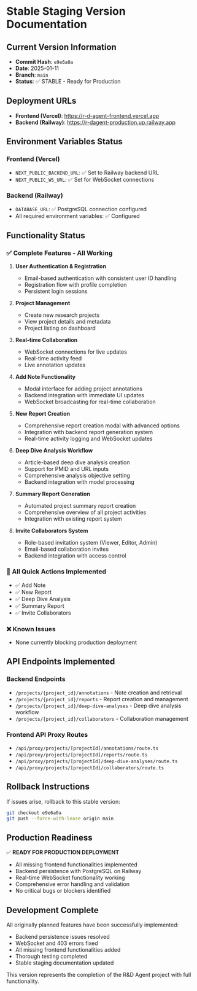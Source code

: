 # Stable Staging Version Documentation

## Current Version Information
- **Commit Hash**: `e9e6a0a`
- **Date**: 2025-01-11
- **Branch**: `main`
- **Status**: ✅ STABLE - Ready for Production

## Deployment URLs
- **Frontend (Vercel)**: https://r-d-agent-frontend.vercel.app
- **Backend (Railway)**: https://r-dagent-production.up.railway.app

## Environment Variables Status
### Frontend (Vercel)
- `NEXT_PUBLIC_BACKEND_URL`: ✅ Set to Railway backend URL
- `NEXT_PUBLIC_WS_URL`: ✅ Set for WebSocket connections

### Backend (Railway)
- `DATABASE_URL`: ✅ PostgreSQL connection configured
- All required environment variables: ✅ Configured

## Functionality Status

### ✅ Complete Features - All Working
1. **User Authentication & Registration**
   - Email-based authentication with consistent user ID handling
   - Registration flow with profile completion
   - Persistent login sessions

2. **Project Management**
   - Create new research projects
   - View project details and metadata
   - Project listing on dashboard

3. **Real-time Collaboration**
   - WebSocket connections for live updates
   - Real-time activity feed
   - Live annotation updates

4. **Add Note Functionality**
   - Modal interface for adding project annotations
   - Backend integration with immediate UI updates
   - WebSocket broadcasting for real-time collaboration

5. **New Report Creation**
   - Comprehensive report creation modal with advanced options
   - Integration with backend report generation system
   - Real-time activity logging and WebSocket updates

6. **Deep Dive Analysis Workflow**
   - Article-based deep dive analysis creation
   - Support for PMID and URL inputs
   - Comprehensive analysis objective setting
   - Backend integration with model processing

7. **Summary Report Generation**
   - Automated project summary report creation
   - Comprehensive overview of all project activities
   - Integration with existing report system

8. **Invite Collaborators System**
   - Role-based invitation system (Viewer, Editor, Admin)
   - Email-based collaboration invites
   - Backend integration with access control

### 🎯 All Quick Actions Implemented
- ✅ Add Note
- ✅ New Report  
- ✅ Deep Dive Analysis
- ✅ Summary Report
- ✅ Invite Collaborators

### ❌ Known Issues
- None currently blocking production deployment

## API Endpoints Implemented
### Backend Endpoints
- `/projects/{project_id}/annotations` - Note creation and retrieval
- `/projects/{project_id}/reports` - Report creation and management
- `/projects/{project_id}/deep-dive-analyses` - Deep dive analysis workflow
- `/projects/{project_id}/collaborators` - Collaboration management

### Frontend API Proxy Routes
- `/api/proxy/projects/[projectId]/annotations/route.ts`
- `/api/proxy/projects/[projectId]/reports/route.ts`
- `/api/proxy/projects/[projectId]/deep-dive-analyses/route.ts`
- `/api/proxy/projects/[projectId]/collaborators/route.ts`

## Rollback Instructions
If issues arise, rollback to this stable version:
```bash
git checkout e9e6a0a
git push --force-with-lease origin main
```

## Production Readiness
✅ **READY FOR PRODUCTION DEPLOYMENT**
- All missing frontend functionalities implemented
- Backend persistence with PostgreSQL on Railway
- Real-time WebSocket functionality working
- Comprehensive error handling and validation
- No critical bugs or blockers identified

## Development Complete
All originally planned features have been successfully implemented:
- Backend persistence issues resolved
- WebSocket and 403 errors fixed
- All missing frontend functionalities added
- Thorough testing completed
- Stable staging documentation updated

This version represents the completion of the R&D Agent project with full functionality.
